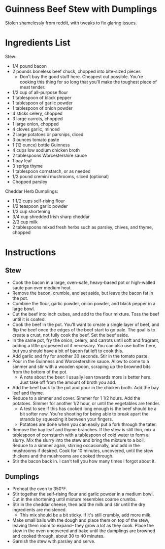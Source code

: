 # Guinness Beef Stew with Dumplings

Stolen shamelessly from reddit, with tweaks to fix glaring issues.

# Ingredients List

Stew:

- 1/4 pound bacon
- 2 pounds boneless beef chuck, chopped into bite-sized pieces
    - Don't buy the good stuff here. Cheapest cut possible. You're cooking this thing for so long that you'll make the toughest piece of meat tender.
- 1/2 cup of all-purpose flour
- 1 tablespoon of black pepper
- 1 tablespoon of garlic powder
- 1 tablespoon of onion powder
- 4 sticks celery, chopped
- 3 large carrots, chopped
- 1 large onion, chopped
- 4 cloves garlic, minced
- 2 large potatoes or parsnips, diced
- 3 ounces tomato paste
- 1 (12 ounce) bottle Guinness
- 4 cups low sodium chicken broth
- 2 tablespoons Worcestershire sauce
- 1 bay leaf
- 3 sprigs thyme
- 1 tablespoon cornstarch, or as needed
- 1/2 pound cremini mushrooms, sliced (optional)
- Chopped parsley

Cheddar Herb Dumplings:

- 1 1/2 cups self-rising flour
- 1/2 teaspoon garlic powder
- 1/3 cup shortening
- 3/4 cup shredded Irish sharp cheddar
- 2/3 cup milk
- 2 tablespoons mixed fresh herbs such as parsley, chives, and thyme, chopped

# Instructions 
## Stew
- Cook the bacon in a large, oven-safe, heavy-based pot or high-walled saute pan over medium heat.
- Remove the bacon, crumble, and set aside, but leave the bacon fat in the pot. 
- Combine the flour, garlic powder, onion powder, and black pepper in a large bowl. 
- Cut the beef into inch cubes, and add to the flour mixture. Toss the beef until it is coated.
- Cook the beef in the pot. You'll want to create a single layer of beef, and flip the beef once the edges of the beef start to go pale. The goal is to create a crust, not fully cook the beef. Set the beef aside.
- In the same pot, fry the onion, celery, and carrots until soft and fragrant, adding a little grapeseed oil if necessary. You can also use butter here, but you should have a bit of bacon fat left to cook this.
- Add garlic and fry for another 30 seconds. Stir in the tomato paste.
- Pour in the Guinness and Worcestershire sauce. Allow to come to a simmer and stir with a wooden spoon, scraping up the browned bits from the bottom of the pot. 
    - A note about the beer: I usually lean towards more is better here. Just take off from the amount of broth you add.
- Add the beef back to the pot and pour in the chicken broth. Add the bay leaf and thyme. 
- Reduce to a simmer and cover. Simmer for 1 1/2 hours. Add the potatoes. Simmer for another 1/2 hour, or until the vegetables are tender.
    - A test to see if this has cooked long enough is the beef should be a bit softer now. You're shooting for being able to break apart the strands by squeezing it between your fingers.
    - Potatoes are done when you can easily put a fork through the tater.
- Remove the bay leaf and thyme branches. If the stew is still thin, mix a tablespoon of cornstarch with a tablespoon of cold water to form a slurry. Mix the slurry into the stew and bring the mixture to a boil. Reduce to a simmer again, stirring occasionally, and add in the mushrooms if desired. Cook for 10 minutes, uncovered, until the stew thickens and the mushrooms are cooked through. 
- Stir the bacon back in. I can't tell you how many times I forgot about it.

## Dumplings
- Preheat the oven to 350°F.
- Stir together the self-rising flour and garlic powder in a medium bowl. Cut in the shortening until mixture resembles coarse crumbs. 
- Stir in the cheddar cheese, then add the milk and stir until the dry ingredients are moistened.
    - This mix should be a bit sticky. If it's still crumbly, add more milk.
- Make small balls with the dough and place them on top of the stew, leaving them room to expand– they grow a lot as they cook. Place the stew in the oven uncovered and bake until the dumplings are browned and cooked through, about 30 to 40 minutes.
- Garnish the stew with parsley and serve.